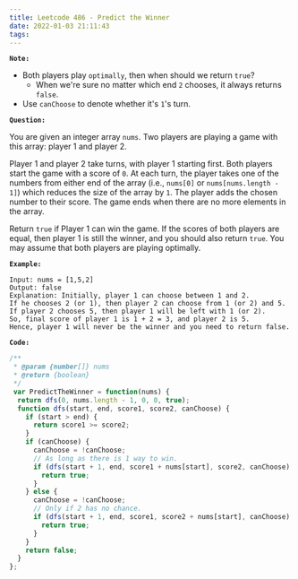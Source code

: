 ```yaml
---
title: Leetcode 486 - Predict the Winner
date: 2022-01-03 21:11:43
tags:
---
```

**`Note:`**
- Both players play `optimally`, then when should we return `true`?
  - When we're sure no matter which end `2` chooses, it always returns `false`.
- Use `canChoose` to denote whether it's `1`'s turn.

**`Question:`**

You are given an integer array `nums`. Two players are playing a game with this array: player 1 and player 2.

Player 1 and player 2 take turns, with player 1 starting first. Both players start the game with a score of `0`. At each turn, the player takes one of the numbers from either end of the array (i.e., `nums[0]` or `nums[nums.length - 1]`) which reduces the size of the array by `1`. The player adds the chosen number to their score. The game ends when there are no more elements in the array.

Return `true` if Player 1 can win the game. If the scores of both players are equal, then player 1 is still the winner, and you should also return `true`. You may assume that both players are playing optimally.

**`Example:`**
```
Input: nums = [1,5,2]
Output: false
Explanation: Initially, player 1 can choose between 1 and 2. 
If he chooses 2 (or 1), then player 2 can choose from 1 (or 2) and 5. If player 2 chooses 5, then player 1 will be left with 1 (or 2). 
So, final score of player 1 is 1 + 2 = 3, and player 2 is 5. 
Hence, player 1 will never be the winner and you need to return false.
```

**`Code:`**
```javascript
/**
 * @param {number[]} nums
 * @return {boolean}
 */
 var PredictTheWinner = function(nums) {
  return dfs(0, nums.length - 1, 0, 0, true);
  function dfs(start, end, score1, score2, canChoose) {
    if (start > end) {
      return score1 >= score2;
    }
    if (canChoose) {
      canChoose = !canChoose;
      // As long as there is 1 way to win.
      if (dfs(start + 1, end, score1 + nums[start], score2, canChoose) || dfs(start, end - 1, score1 + nums[end], score2, canChoose)) {
        return true;
      }
    } else {
      canChoose = !canChoose;
      // Only if 2 has no chance.
      if (dfs(start + 1, end, score1, score2 + nums[start], canChoose) && dfs(start, end - 1, score1, score2 + nums[end], canChoose)) {
        return true;
      }
    }
    return false;
  }
};
```